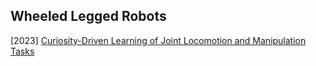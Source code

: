 ## Wheeled Legged Robots

[2023] [Curiosity-Driven Learning of Joint Locomotion and Manipulation Tasks](https://openreview.net/forum?id=QG_ERxtDAP-)